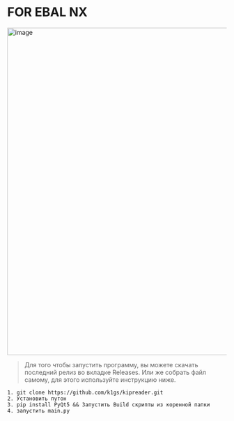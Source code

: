# FOR EBAL NX

<img width="638" height="750" alt="image" src="https://github.com/user-attachments/assets/4843e783-3afa-436b-8140-d273c8aacd74" />


> Для того чтобы запустить программу, вы можете скачать последний релиз во вкладке Releases. Или же собрать файл самому, для этого используйте инструкцию ниже.

```
1. git clone https://github.com/k1gs/kipreader.git
2. Установить путон
3. pip install PyQt5 && Запустить Build скрипты из коренной папки
4. запустить main.py
```




